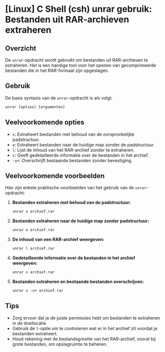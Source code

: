 # [Linux] C Shell (csh) unrar gebruik: Bestanden uit RAR-archieven extraheren

## Overzicht
De `unrar`-opdracht wordt gebruikt om bestanden uit RAR-archieven te extraheren. Het is een handige tool voor het openen van gecomprimeerde bestanden die in het RAR-formaat zijn opgeslagen.

## Gebruik
De basis syntaxis van de `unrar`-opdracht is als volgt:

```csh
unrar [opties] [argumenten]
```

## Veelvoorkomende opties
- `x`: Extraheert bestanden met behoud van de oorspronkelijke padstructuur.
- `e`: Extraheert bestanden naar de huidige map zonder de padstructuur.
- `l`: Lijst de inhoud van het RAR-archief zonder te extraheren.
- `v`: Geeft gedetailleerde informatie over de bestanden in het archief.
- `-o+`: Overschrijft bestaande bestanden zonder bevestiging.

## Veelvoorkomende voorbeelden
Hier zijn enkele praktische voorbeelden van het gebruik van de `unrar`-opdracht:

1. **Bestanden extraheren met behoud van de padstructuur:**

   ```csh
   unrar x archief.rar
   ```

2. **Bestanden extraheren naar de huidige map zonder padstructuur:**

   ```csh
   unrar e archief.rar
   ```

3. **De inhoud van een RAR-archief weergeven:**

   ```csh
   unrar l archief.rar
   ```

4. **Gedetailleerde informatie over de bestanden in het archief weergeven:**

   ```csh
   unrar v archief.rar
   ```

5. **Bestanden extraheren en bestaande bestanden overschrijven:**

   ```csh
   unrar x -o+ archief.rar
   ```

## Tips
- Zorg ervoor dat je de juiste permissies hebt om bestanden te extraheren in de doellocatie.
- Gebruik de `l`-optie om te controleren wat er in het archief zit voordat je bestanden extraheert.
- Houd rekening met de bestandsgrootte van het RAR-archief, vooral bij grote bestanden, om opslagruimte te beheren.